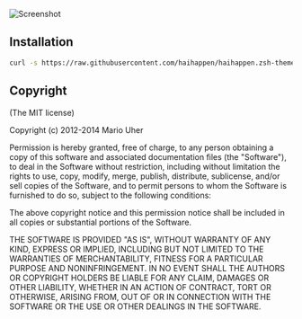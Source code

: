 ![Screenshot](https://www.evernote.com/shard/s42/sh/ce3ab77d-6818-428a-8ea7-b88cdcb2ddec/222fb59458a836c783c4cec0a0249047/res/aeae1997-c329-499c-aa8c-63d0b1d69c19/%7E-Code-Other-rails.png)

## Installation

```sh
curl -s https://raw.githubusercontent.com/haihappen/haihappen.zsh-theme/master/haihappen.zsh-theme > ~/.oh-my-zsh/themes/haihappen.zsh-theme
```

## Copyright

(The MIT license)

Copyright (c) 2012-2014 Mario Uher

Permission is hereby granted, free of charge, to any person obtaining
a copy of this software and associated documentation files (the
"Software"), to deal in the Software without restriction, including
without limitation the rights to use, copy, modify, merge, publish,
distribute, sublicense, and/or sell copies of the Software, and to
permit persons to whom the Software is furnished to do so, subject to
the following conditions:

The above copyright notice and this permission notice shall be
included in all copies or substantial portions of the Software.

THE SOFTWARE IS PROVIDED "AS IS", WITHOUT WARRANTY OF ANY KIND,
EXPRESS OR IMPLIED, INCLUDING BUT NOT LIMITED TO THE WARRANTIES OF
MERCHANTABILITY, FITNESS FOR A PARTICULAR PURPOSE AND
NONINFRINGEMENT. IN NO EVENT SHALL THE AUTHORS OR COPYRIGHT HOLDERS BE
LIABLE FOR ANY CLAIM, DAMAGES OR OTHER LIABILITY, WHETHER IN AN ACTION
OF CONTRACT, TORT OR OTHERWISE, ARISING FROM, OUT OF OR IN CONNECTION
WITH THE SOFTWARE OR THE USE OR OTHER DEALINGS IN THE SOFTWARE.
